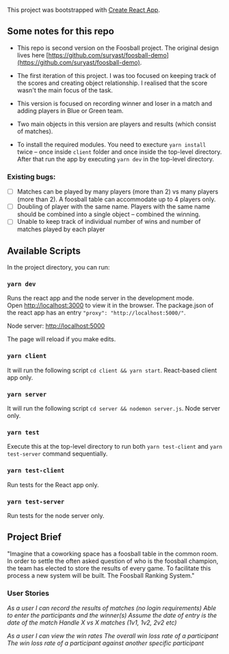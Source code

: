 This project was bootstrapped with [Create React App](https://github.com/facebook/create-react-app).

## Some notes for this repo

- This repo is second version on the Foosball project. The original design lives here [https://github.com/suryast/foosball-demo](https://github.com/suryast/foosball-demo).

- The first iteration of this project. I was too focused on keeping track of the scores and creating object relationship. I realised that the score wasn't the main focus of the task.

- This version is focused on recording winner and loser in a match and adding players in Blue or Green team.

- Two main objects in this version are players and results (which consist of matches).

- To install the required modules. You need to execture `yarn install` twice – once inside `client` folder and once inside the top-level directory. After that run the app by executing `yarn dev` in the top-level directory.

### Existing bugs:

- [ ] Matches can be played by many players (more than 2) vs many players (more than 2). A foosball table can accommodate up to 4 players only.
- [ ] Doubling of player with the same name. Players with the same name should be combined into a single object – combined the winning.
- [ ] Unable to keep track of individual number of wins and number of matches played by each player

## Available Scripts

In the project directory, you can run:

### `yarn dev`

Runs the react app and the node server in the development mode.<br />
Open [http://localhost:3000](http://localhost:3000) to view it in the browser. The package.json of the react app has an entry `"proxy": "http://localhost:5000/"`.

Node server: [http://localhost:5000](http://localhost:5000)

The page will reload if you make edits.<br />

### `yarn client`

It will run the following script `cd client && yarn start`. React-based client app only.

### `yarn server`

It will run the following script `cd server && nodemon server.js`. Node server only.

### `yarn test`

Execute this at the top-level directory to run both `yarn test-client` and `yarn test-server` command sequentially.

### `yarn test-client`

Run tests for the React app only.

### `yarn test-server`

Run tests for the node server only.

## Project Brief

"Imagine that a coworking space has a foosball table in the common room. In order to settle the often asked question of who is the foosball champion, the team has elected to store the results of every game. To facilitate this process a new system will be built. The Foosball Ranking System."

### User Stories

_*As a user I can record the results of matches (no login requirements)
Able to enter the participants and the winner(s)
Assume the date of entry is the date of the match
Handle X vs X matches (1v1, 1v2, 2v2 etc)*_

_*As a user I can view the win rates
The overall win loss rate of a participant
The win loss rate of a participant against another specific participant*_
